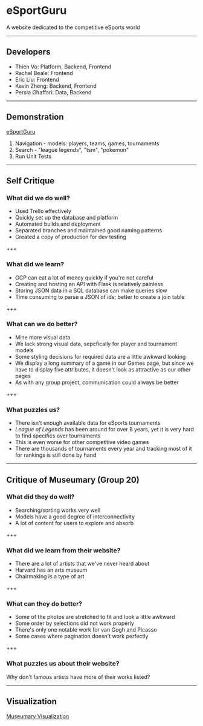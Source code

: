 # eSportGuru

A website dedicated to the competitive eSports world

---

## Developers

- Thien Vo: Platform, Backend, Frontend
- Rachel Beale: Frontend
- Eric Liu: Frontend
- Kevin Zheng: Backend, Frontend
- Persia Ghaffari: Data, Backend

---

## Demonstration

[eSportGuru](http://esportguru.com)

1. Navigation - models: players, teams, games, tournaments
2. Search - "league legends", "tsm", "pokemon"
3. Run Unit Tests

---

## Self Critique

### What did we do well?

- Used Trello effectively
- Quickly set up the database and platform
- Automated builds and deployment
- Separated branches and maintained good naming patterns
- Created a copy of production for dev testing

+++

### What did we learn?

- GCP can eat a lot of money quickly if you're not careful
- Creating and hosting an API with Flask is relatively painless
- Storing JSON data in a SQL database can make queries slow
 - Time consuming to parse a JSON of ids; better to create a join table

+++

### What can we do better?

- Mine more visual data
 - We lack strong visual data, sepcfically for player and tournament models
- Some styling decisions for required data are a little awkward looking
 - We display a long summary of a game in our Games page, but since we have to
   display five attributes, it doesn't look as attractive as our other pages
- As with any group project, communication could always be better

+++

### What puzzles us?

- There isn't enough available data for eSports tournaments
- _League of Legends_ has been around for over 8 years, yet it is very hard to
  find specifics over tournaments
 - This is even worse for other competitive video games
- There are thousands of tournaments every year and tracking most of it for 
  rankings is still done by hand

---

## Critique of Museumary (Group 20)

### What did they do well?

- Searching/sorting works very well
- Models have a good degree of interconnectivity
- A lot of content for users to explore and absorb

+++

### What did we learn from their website?

- There are a lot of artists that we've never heard about
- Harvard has an arts museum
- Chairmaking is a type of art

+++

### What can they do better?

- Some of the photos are stretched to fit and look a little awkward
- Some order by selections did not work properly
- There's only one notable work for van Gogh and Picasso
- Some cases where pagination doesn't work perfectly

+++

### What puzzles us about their website?

Why don't famous artists have more of their works listed?

---

## Visualization

[Museumary Visualization](http://esportguru.com/visualization.html)
